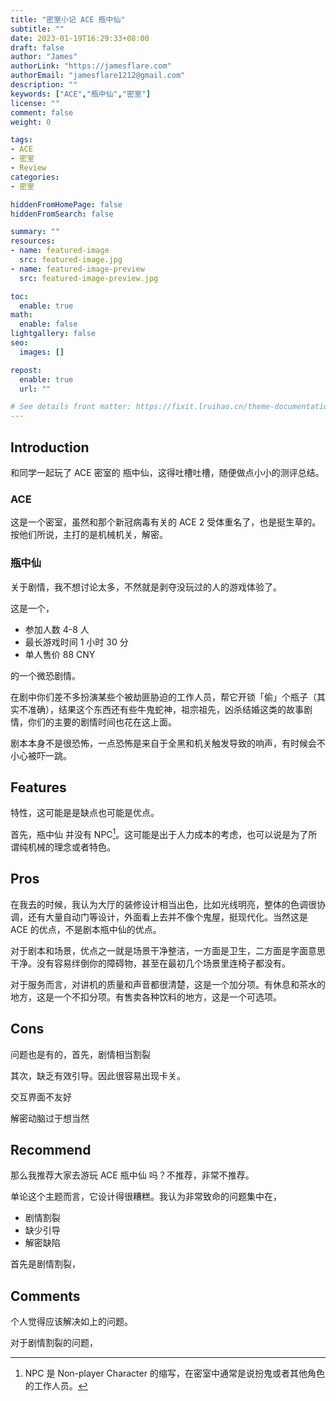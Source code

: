 ```yaml
---
title: "密室小记 ACE 瓶中仙"
subtitle: ""
date: 2023-01-19T16:29:33+08:00
draft: false
author: "James"
authorLink: "https://jamesflare.com"
authorEmail: "jamesflare1212@gmail.com"
description: ""
keywords: ["ACE","瓶中仙","密室"]
license: ""
comment: false
weight: 0

tags:
- ACE
- 密室
- Review
categories:
- 密室

hiddenFromHomePage: false
hiddenFromSearch: false

summary: ""
resources:
- name: featured-image
  src: featured-image.jpg
- name: featured-image-preview
  src: featured-image-preview.jpg

toc:
  enable: true
math:
  enable: false
lightgallery: false
seo:
  images: []

repost:
  enable: true
  url: ""

# See details front matter: https://fixit.lruihao.cn/theme-documentation-content/#front-matter
---
```


## Introduction

和同学一起玩了 ACE 密室的 瓶中仙，这得吐槽吐槽，随便做点小小的测评总结。

### ACE

这是一个密室，虽然和那个新冠病毒有关的 ACE 2 受体重名了，也是挺生草的。按他们所说，主打的是机械机关，解密。

### 瓶中仙

关于剧情，我不想讨论太多，不然就是剥夺没玩过的人的游戏体验了。

这是一个，

- 参加人数 4-8 人
- 最长游戏时间 1 小时 30 分
- 单人售价 88 CNY

的一个微恐剧情。

在剧中你们差不多扮演某些个被劫匪胁迫的工作人员，帮它开锁「偷」个瓶子（其实不准确），结果这个东西还有些牛鬼蛇神，祖宗祖先，凶杀结婚这类的故事剧情，你们的主要的剧情时间也花在这上面。

剧本本身不是很恐怖，一点恐怖是来自于全黑和机关触发导致的响声，有时候会不小心被吓一跳。

## Features

特性，这可能是是缺点也可能是优点。

首先，瓶中仙 并没有 NPC[^1]。这可能是出于人力成本的考虑，也可以说是为了所谓纯机械的理念或者特色。

[^1]: NPC 是 Non-player Character 的缩写，在密室中通常是说扮鬼或者其他角色的工作人员。

## Pros

在我去的时候，我认为大厅的装修设计相当出色，比如光线明亮，整体的色调很协调，还有大量自动门等设计，外面看上去并不像个鬼屋，挺现代化。当然这是 ACE 的优点，不是剧本瓶中仙的优点。

对于剧本和场景，优点之一就是场景干净整洁，一方面是卫生，二方面是字面意思干净。没有容易绊倒你的障碍物，甚至在最初几个场景里连椅子都没有。

对于服务而言，对讲机的质量和声音都很清楚，这是一个加分项。有休息和茶水的地方，这是一个不扣分项。有售卖各种饮料的地方，这是一个可选项。

## Cons

问题也是有的，首先，剧情相当割裂

其次，缺乏有效引导。因此很容易出现卡关。

交互界面不友好

解密动脑过于想当然

## Recommend

那么我推荐大家去游玩 ACE 瓶中仙 吗？不推荐，非常不推荐。

单论这个主题而言，它设计得很糟糕。我认为非常致命的问题集中在，

- 剧情割裂
- 缺少引导
- 解密缺陷

首先是剧情割裂，

## Comments

个人觉得应该解决如上的问题。

对于剧情割裂的问题，